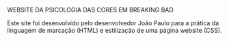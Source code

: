 WEBSITE DA PSICOLOGIA DAS CORES EM BREAKING BAD

Este site foi desenvolvido pelo desenvolvedor João Paulo para a prática da linguagem de marcação (HTML) e estilização de uma página website (CSS).
